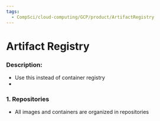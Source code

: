 ```yaml
---
tags:
  - CompSci/cloud-computing/GCP/product/ArtifactRegistry
---
```

# Artifact Registry
### Description:
- Use this instead of container registry
- 
### 1. Repositories
- All images and containers are organized in repositories